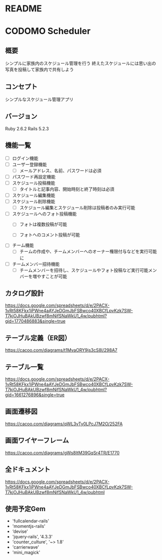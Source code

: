 # README

# CODOMO Scheduler

## 概要
シンプルに家族内のスケジュール管理を行う
終えたスケジュールには思い出の写真を投稿して家族内で共有しよう

## コンセプト
シンプルなスケジュール管理アプリ

## バージョン
Ruby 2.6.2
Rails 5.2.3

## 機能一覧
- [ ] ログイン機能
- [ ] ユーザー登録機能
  - [ ] メールアドレス、名前、パスワードは必須
- [ ] パスワード再設定機能
- [ ] スケジュール投稿機能
  - [ ] タイトルと記事内容、開始時刻と終了時刻は必須
- [ ] スケジュール編集機能
- [ ] スケジュール削除機能
  - [ ] スケジュール編集とスケジュール削除は投稿者のみ実行可能
- [ ] スケジュールへのフォト投稿機能
  - [ ] フォトは複数投稿が可能
  - [ ] フォトへのコメント投稿が可能


- [ ] チーム機能
  - [ ] チームの作成や、チームメンバーへのオーナー権限付与などを実行可能に
- [ ] チームメンバー招待機能
  - [ ] チームメンバーを招待し、スケジュールやフォト投稿など実行可能メンバーを増やすことが可能

## カタログ設計
https://docs.google.com/spreadsheets/d/e/2PACX-1vRt58KFkx1iPWne4aAYJeDGmJbFSBwco40XBCfLpvKzk7SW-T7kjOJHuBAkUBzwf8mNifSNaWkU1_4w/pubhtml?gid=1770486883&single=true

## テーブル定義（ER図）
https://cacoo.com/diagrams/t1MvaORY9js3cS8l/298A7

## テーブル一覧
https://docs.google.com/spreadsheets/d/e/2PACX-1vRt58KFkx1iPWne4aAYJeDGmJbFSBwco40XBCfLpvKzk7SW-T7kjOJHuBAkUBzwf8mNifSNaWkU1_4w/pubhtml?gid=1661276896&single=true

## 画面遷移図
https://cacoo.com/diagrams/qWL3vTy0LPcJ7M2O/252FA


## 画面ワイヤーフレーム
https://cacoo.com/diagrams/gWs8ltM39GqSr4TR/E1770

## 全ドキュメント
https://docs.google.com/spreadsheets/d/e/2PACX-1vRt58KFkx1iPWne4aAYJeDGmJbFSBwco40XBCfLpvKzk7SW-T7kjOJHuBAkUBzwf8mNifSNaWkU1_4w/pubhtml


## 使用予定Gem
* 'fullcalendar-rails'
* 'momentjs-rails'
* ‘devise’
* 'jquery-rails', '4.3.3'
* 'counter_culture', '~> 1.8'
* 'carrierwave'
* 'mini_magick'